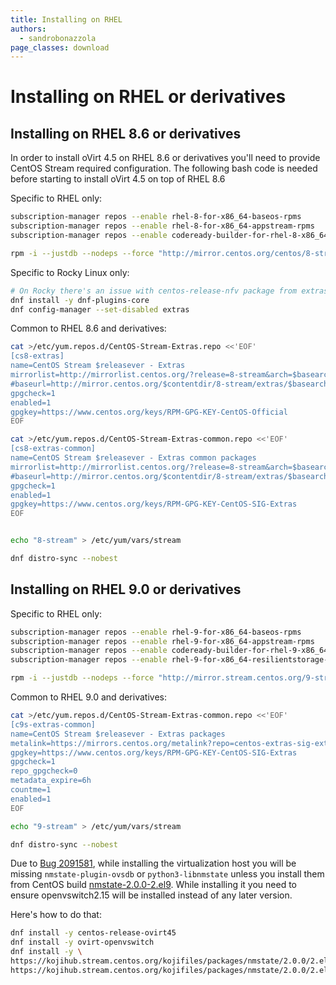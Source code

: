 ```yaml
---
title: Installing on RHEL
authors:
  - sandrobonazzola
page_classes: download
---
```


# Installing on RHEL or derivatives
## Installing on RHEL 8.6 or derivatives

In order to install oVirt 4.5 on RHEL 8.6 or derivatives you'll need to provide CentOS Stream required configuration.
The following bash code is needed before starting to install oVirt 4.5 on top of RHEL 8.6

Specific to RHEL only:
```bash
subscription-manager repos --enable rhel-8-for-x86_64-baseos-rpms
subscription-manager repos --enable rhel-8-for-x86_64-appstream-rpms
subscription-manager repos --enable codeready-builder-for-rhel-8-x86_64-rpms

rpm -i --justdb --nodeps --force "http://mirror.centos.org/centos/8-stream/BaseOS/$(rpm --eval '%_arch')/os/Packages/centos-stream-release-8.6-1.el8.noarch.rpm"
```

Specific to Rocky Linux only:
```bash
# On Rocky there's an issue with centos-release-nfv package from extras
dnf install -y dnf-plugins-core
dnf config-manager --set-disabled extras
```

Common to RHEL 8.6 and derivatives:

```bash
cat >/etc/yum.repos.d/CentOS-Stream-Extras.repo <<'EOF'
[cs8-extras]
name=CentOS Stream $releasever - Extras
mirrorlist=http://mirrorlist.centos.org/?release=8-stream&arch=$basearch&repo=extras&infra=$infra
#baseurl=http://mirror.centos.org/$contentdir/8-stream/extras/$basearch/os/
gpgcheck=1
enabled=1
gpgkey=https://www.centos.org/keys/RPM-GPG-KEY-CentOS-Official
EOF

cat >/etc/yum.repos.d/CentOS-Stream-Extras-common.repo <<'EOF'
[cs8-extras-common]
name=CentOS Stream $releasever - Extras common packages
mirrorlist=http://mirrorlist.centos.org/?release=8-stream&arch=$basearch&repo=extras-extras-common
#baseurl=http://mirror.centos.org/$contentdir/8-stream/extras/$basearch/extras-common/
gpgcheck=1
enabled=1
gpgkey=https://www.centos.org/keys/RPM-GPG-KEY-CentOS-SIG-Extras
EOF


echo "8-stream" > /etc/yum/vars/stream

dnf distro-sync --nobest
```


## Installing on RHEL 9.0 or derivatives

Specific to RHEL only:
```bash
subscription-manager repos --enable rhel-9-for-x86_64-baseos-rpms
subscription-manager repos --enable rhel-9-for-x86_64-appstream-rpms
subscription-manager repos --enable codeready-builder-for-rhel-9-x86_64-rpms
subscription-manager repos --enable rhel-9-for-x86_64-resilientstorage-rpms

rpm -i --justdb --nodeps --force "http://mirror.stream.centos.org/9-stream/BaseOS/$(rpm --eval '%_arch')/os/Packages/centos-stream-release-9.0-12.el9.noarch.rpm"
```

Common to RHEL 9.0 and derivatives:

```bash
cat >/etc/yum.repos.d/CentOS-Stream-Extras-common.repo <<'EOF'
[c9s-extras-common]
name=CentOS Stream $releasever - Extras packages
metalink=https://mirrors.centos.org/metalink?repo=centos-extras-sig-extras-common-$stream&arch=$basearch&protocol=https,http
gpgkey=https://www.centos.org/keys/RPM-GPG-KEY-CentOS-SIG-Extras
gpgcheck=1
repo_gpgcheck=0
metadata_expire=6h
countme=1
enabled=1
EOF

echo "9-stream" > /etc/yum/vars/stream

dnf distro-sync --nobest
```

Due to [Bug 2091581](https://bugzilla.redhat.com/show_bug.cgi?id=2091581), while installing the virtualization host
you will be missing `nmstate-plugin-ovsdb` or `python3-libnmstate` unless you install them from
CentOS build [nmstate-2.0.0-2.el9](https://kojihub.stream.centos.org/koji/buildinfo?buildID=17369).
While installing it you need to ensure openvswitch2.15 will be installed instead of any later version.

Here's how to do that:

```bash
dnf install -y centos-release-ovirt45
dnf install -y ovirt-openvswitch
dnf install -y \
https://kojihub.stream.centos.org/kojifiles/packages/nmstate/2.0.0/2.el9/noarch/nmstate-plugin-ovsdb-2.0.0-2.el9.noarch.rpm \
https://kojihub.stream.centos.org/kojifiles/packages/nmstate/2.0.0/2.el9/noarch/python3-libnmstate-2.0.0-2.el9.noarch.rpm

```
